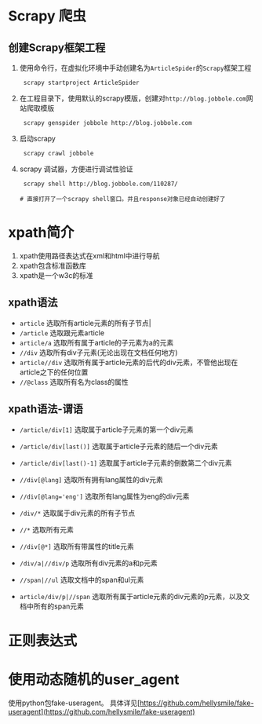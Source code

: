 # Scrapy 爬虫

## 创建Scrapy框架工程

1. 使用命令行，在虚拟化环境中手动创建名为`ArticleSpider`的`Scrapy`框架工程

    ```sybase
     scrapy startproject ArticleSpider
    ```
2. 在工程目录下，使用默认的scrapy模版，创建对`http://blog.jobbole.com`网站爬取模版
    ```sybase
     scrapy genspider jobbole http://blog.jobbole.com
    ```
3. 启动scrapy
    ```sybase
     scrapy crawl jobbole
    ```
4. scrapy 调试器，方便进行调试性验证
    ```sybase
     scrapy shell http://blog.jobbole.com/110287/
  
    # 直接打开了一个scrapy shell窗口。并且response对象已经自动创建好了
    ```
    
# xpath简介

1. xpath使用路径表达式在xml和html中进行导航
2. xpath包含标准函数库
3. xpath是一个w3c的标准


## xpath语法

- `article` 选取所有article元素的所有子节点|
- `/article` 选取跟元素article
- `article/a` 选取所有属于article的子元素为a的元素
- `//div` 选取所有div子元素(无论出现在文档任何地方)
- `article//div` 选取所有属于article元素的后代的div元素，不管他出现在article之下的任何位置
- `//@class` 选取所有名为class的属性

## xpath语法-谓语

- `/article/div[1]` 选取属于article子元素的第一个div元素
- `/article/div[last()]` 选取属于article子元素的随后一个div元素
- `/article/div[last()-1]` 选取属于article子元素的倒数第二个div元素
- `//div[@lang]` 选取所有拥有lang属性的div元素
- `//div[@lang='eng']` 选取所有lang属性为eng的div元素


- `/div/*` 选取属于div元素的所有子节点
- `//*` 选取所有元素
- `//div[@*]` 选取所有带属性的title元素
- `/div/a|//div/p` 选取所有div元素的a和p元素
- `//span|//ul` 选取文档中的span和ul元素
- `article/div/p|//span` 选取所有属于article元素的div元素的p元素，以及文档中所有的span元素
 


# 正则表达式

# 使用动态随机的user_agent
使用python包fake-useragent。
具体详见[https://github.com/hellysmile/fake-useragent](https://github.com/hellysmile/fake-useragent)